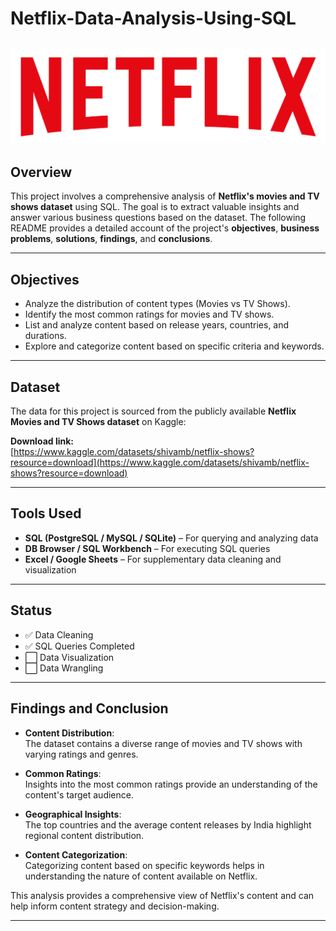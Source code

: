 # Netflix-Data-Analysis-Using-SQL
![Banner](https://raw.githubusercontent.com/Prachibansal11/Netflix-Data-Analysis-Using-SQL/80acb7e86ac893f6f0b0c0af8eee25d5d7e25b15/netflix.png)
---

## Overview

This project involves a comprehensive analysis of **Netflix's movies and TV shows dataset** using SQL. The goal is to extract valuable insights and answer various business questions based on the dataset. The following README provides a detailed account of the project's **objectives**, **business problems**, **solutions**, **findings**, and **conclusions**.

---

## Objectives

- Analyze the distribution of content types (Movies vs TV Shows).
- Identify the most common ratings for movies and TV shows.
- List and analyze content based on release years, countries, and durations.
- Explore and categorize content based on specific criteria and keywords.

---

## Dataset

The data for this project is sourced from the publicly available **Netflix Movies and TV Shows dataset** on Kaggle:

**Download link:**  
[https://www.kaggle.com/datasets/shivamb/netflix-shows?resource=download](https://www.kaggle.com/datasets/shivamb/netflix-shows?resource=download)

---

## Tools Used

- **SQL (PostgreSQL / MySQL / SQLite)** – For querying and analyzing data  
- **DB Browser / SQL Workbench** – For executing SQL queries  
- **Excel / Google Sheets** – For supplementary data cleaning and visualization  

---

## Status

- ✅ Data Cleaning  
- ✅ SQL Queries Completed  
- ⬜ Data Visualization 
- ⬜ Data Wrangling

---


## Findings and Conclusion

- **Content Distribution**:  
  The dataset contains a diverse range of movies and TV shows with varying ratings and genres.

- **Common Ratings**:  
  Insights into the most common ratings provide an understanding of the content's target audience.

- **Geographical Insights**:  
  The top countries and the average content releases by India highlight regional content distribution.

- **Content Categorization**:  
  Categorizing content based on specific keywords helps in understanding the nature of content available on Netflix.

This analysis provides a comprehensive view of Netflix's content and can help inform content strategy and decision-making.

---


